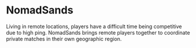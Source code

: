 # NomadSands

Living in remote locations, players have a difficult time being competitive due to high ping. NomadSands brings remote players together to coordinate private matches in their own geographic region.
